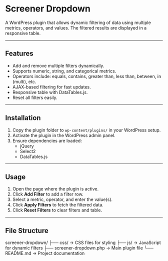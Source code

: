 # Screener Dropdown

A WordPress plugin that allows dynamic filtering of data using multiple metrics, operators, and values. The filtered results are displayed in a responsive table.

---

## Features

- Add and remove multiple filters dynamically.
- Supports numeric, string, and categorical metrics.
- Operators include: equals, contains, greater than, less than, between, in (multi), etc.
- AJAX-based filtering for fast updates.
- Responsive table with DataTables.js.
- Reset all filters easily.

---

## Installation

1. Copy the plugin folder to `wp-content/plugins/` in your WordPress setup.
2. Activate the plugin in the WordPress admin panel.
3. Ensure dependencies are loaded:
   - jQuery
   - Select2
   - DataTables.js

---

## Usage

1. Open the page where the plugin is active.
2. Click **Add Filter** to add a filter row.
3. Select a metric, operator, and enter the value(s).
4. Click **Apply Filters** to fetch the filtered data.
5. Click **Reset Filters** to clear filters and table.

---

## File Structure

screener-dropdown/
├── css/ -> CSS files for styling
├── js/ -> JavaScript for dynamic filters
├── screener-dropdown.php -> Main plugin file
└── README.md -> Project documentation
